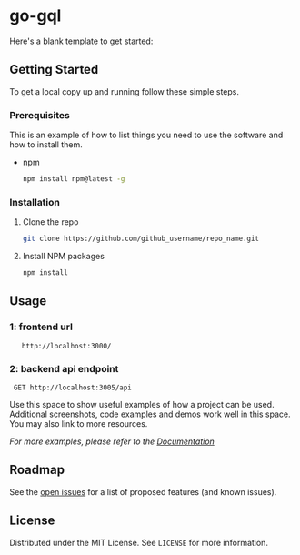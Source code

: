 # go-gql
Here's a blank template to get started:

<!-- GETTING STARTED -->
## Getting Started

To get a local copy up and running follow these simple steps.

### Prerequisites

This is an example of how to list things you need to use the software and how to install them.
* npm
  ```sh
  npm install npm@latest -g
  ```

### Installation

1. Clone the repo
   ```sh
   git clone https://github.com/github_username/repo_name.git
   ```
2. Install NPM packages
   ```sh
   npm install
   ```


## Usage

### 1: frontend url 
```
   http://localhost:3000/
```
### 2: backend api endpoint 
```http
 GET http://localhost:3005/api
```

Use this space to show useful examples of how a project can be used. Additional screenshots, code examples and demos work well in this space. You may also link to more resources.

_For more examples, please refer to the [Documentation](https://example.com)_



## Roadmap

See the [open issues](https://github.com/github_username/repo_name/issues) for a list of proposed features (and known issues).



## License

Distributed under the MIT License. See `LICENSE` for more information.
